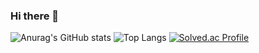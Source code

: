 ### Hi there 👋

<!--
**dhalsdl12/dhalsdl12** is a ✨ _special_ ✨ repository because its `README.md` (this file) appears on your GitHub profile.

Here are some ideas to get you started:

- 🔭 I’m currently working on ...
- 🌱 I’m currently learning ...
- 👯 I’m looking to collaborate on ...
- 🤔 I’m looking for help with ...
- 💬 Ask me about ...
- 📫 How to reach me: ...
- 😄 Pronouns: ...
- ⚡ Fun fact: ...
-->

![Anurag's GitHub stats](https://github-readme-stats.vercel.app/api?username=dhalsdl12&show_icons=true)
![Top Langs](https://github-readme-stats.vercel.app/api/top-langs/?username=dhalsdl12)
[![Solved.ac Profile](http://mazassumnida.wtf/api/v2/generate_badge?boj=dhalsdl12)](https://solved.ac/dhalsdl12/)
